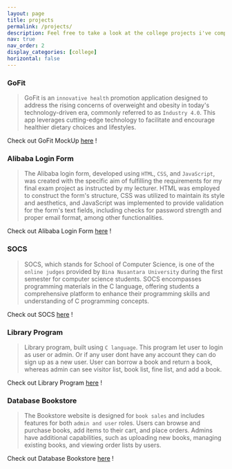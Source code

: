 ```yaml
---
layout: page
title: projects
permalink: /projects/
description: Feel free to take a look at the college projects i've completed with below !
nav: true
nav_order: 2
display_categories: [college]
horizontal: false
---
```


<!-- pages/projects.md -->
### GoFit
> GoFit is an `innovative health` promotion application designed to address the rising concerns of overweight and obesity in today's technology-driven era, commonly referred to as `Industry 4.0`. This app leverages cutting-edge technology to facilitate and encourage healthier dietary choices and lifestyles.

Check out GoFit MockUp [here](http://bit.ly/GoFitMOCKUP) !
<br>

### Alibaba Login Form
> The Alibaba login form, developed using `HTML`, `CSS`, and `JavaScript`, was created with the specific aim of fulfilling the requirements for my final exam project as instructed by my lecturer. HTML was employed to construct the form's structure, CSS was utilized to maintain its style and aesthetics, and JavaScript was implemented to provide validation for the form's text fields, including checks for password strength and proper email format, among other functionalities.

Check out Alibaba Login Form [here](https://github.com/stanleysen/alibaba-login-form) !
<br>

### SOCS
> SOCS, which stands for School of Computer Science, is one of the `online judges` provided by `Bina Nusantara University` during the first semester for computer science students. SOCS encompasses programming materials in the C language, offering students a comprehensive platform to enhance their programming skills and understanding of C programming concepts.

Check out SOCS [here](https://github.com/stanleysen/SOCS) !
<br>

### Library Program
> Library program, built using `C language`. This program let user to login as user or admin. Or if any user dont have any account they can do sign up as a new user. User can borrow a book and return a book, whereas admin can see visitor list, book list, fine list, and add a book. 

Check out Library Program [here](https://github.com/stanleysen/library-program) !
<br>

### Database Bookstore
> The Bookstore website is designed for `book sales` and includes features for both `admin and user` roles. Users can browse and purchase books, add items to their cart, and place orders. Admins have additional capabilities, such as uploading new books, managing existing books, and viewing order lists by users.

Check out Database Bookstore [here](https://github.com/mKevinSF/DatabaseAOL-Bookstore) !




